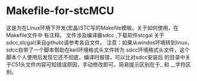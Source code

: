 # Makefile-for-stcMCU
这是为在Linux环境下开发(宏晶)STC写的Makefile模板，关于如何使用，在Makefile文件中
有注释。
文件涉及编译器sdcc ,下载软件stcgal 关于sdcc,stcgal(来自github)请参考各自文件。
注意：如果从windos环境转到linux，sdcc自带了一个脚本帮助在keil环境格式头文件转为
sdcc环境格式头文件，这个脚本个人使用后发现它还不彻底，编译时报错，可以比对sdcc安装后
的目录中关于C51头文件内容可知错误原因，手动修改即可，简易提示区别在于_ 和 __字符区别。

